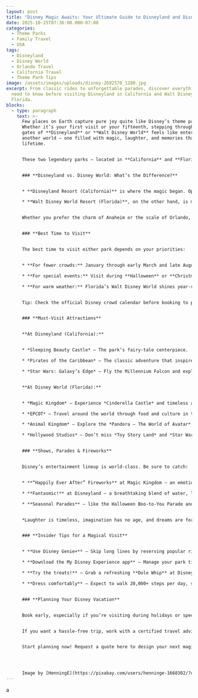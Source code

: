 ```yaml
---
layout: post
title: "Disney Magic Awaits: Your Ultimate Guide to Disneyland and Disney World"
date: 2025-10-25T07:36:00.000-07:00
categories:
  - Theme Parks
  - Family Travel
  - USA
tags:
  - Disneyland
  - Disney World
  - Orlando Travel
  - California Travel
  - Theme Park Tips
image: /assets/images/uploads/disney-2692578_1280.jpg
excerpt: From classic rides to unforgettable parades, discover everything you
  need to know before visiting Disneyland in California and Walt Disney World in
  Florida.
blocks:
  - type: paragraph
    text: >-
      Few places on Earth capture pure joy quite like Disney’s theme parks.
      Whether it’s your first visit or your fifteenth, stepping through the
      gates of **Disneyland** or **Walt Disney World** feels like entering
      another world — one filled with magic, laughter, and memories that last a
      lifetime.


      These two legendary parks — located in **California** and **Florida** — are must-visit destinations for families, couples, and Disney lovers of all ages. Each park offers its own unique attractions, dining, and themed resorts, making them destinations worth visiting more than once.


      ### **Disneyland vs. Disney World: What’s the Difference?**


      * **Disneyland Resort (California)** is where the magic began. Opened in 1955, it features two parks: *Disneyland Park* and *Disney California Adventure*. Its smaller size makes it easy to explore in a few days while still offering iconic rides like **Space Mountain**, **Pirates of the Caribbean**, and **It’s a Small World**.

      * **Walt Disney World Resort (Florida)**, on the other hand, is massive — nearly the size of San Francisco. It includes *Magic Kingdom*, *EPCOT*, *Hollywood Studios*, and *Animal Kingdom*, plus over 25 themed resorts, two water parks, and endless entertainment.


      Whether you prefer the charm of Anaheim or the scale of Orlando, both promise unforgettable experiences.


      ### **Best Time to Visit**


      The best time to visit either park depends on your priorities:


      * **For fewer crowds:** January through early March and late August through October are typically less busy.

      * **For special events:** Visit during **Halloween** or **Christmas**, when the parks transform with themed décor and exclusive parades.

      * **For warm weather:** Florida’s Walt Disney World shines year-round, but summers can be hot and humid — ideal for those who want to pair the parks with nearby beaches.


      Tip: Check the official Disney crowd calendar before booking to plan around major holidays and peak travel times.


      ### **Must-Visit Attractions**


      **At Disneyland (California):**


      * *Sleeping Beauty Castle* – The park’s fairy-tale centerpiece.

      * *Pirates of the Caribbean* – The classic adventure that inspired the blockbuster films.

      * *Star Wars: Galaxy’s Edge* – Fly the Millennium Falcon and explore Batuu like a true Jedi.


      **At Disney World (Florida):**


      * *Magic Kingdom* – Experience *Cinderella Castle* and timeless attractions like *Haunted Mansion*.

      * *EPCOT* – Travel around the world through food and culture in the World Showcase.

      * *Animal Kingdom* – Explore the *Pandora – The World of Avatar* and enjoy wildlife safaris.

      * *Hollywood Studios* – Don’t miss *Toy Story Land* and *Star Wars: Rise of the Resistance*.


      ### **Shows, Parades & Fireworks**


      Disney’s entertainment lineup is world-class. Be sure to catch:


      * **“Happily Ever After” Fireworks** at Magic Kingdom – an emotional nighttime spectacular over Cinderella Castle.

      * **Fantasmic!** at Disneyland – a breathtaking blend of water, lights, and Disney storytelling.

      * **Seasonal Parades** – like the Halloween Boo-to-You Parade and the festive Christmas cavalcade.


      *Laughter is timeless, imagination has no age, and dreams are forever. – Walt Disney*


      ### **Insider Tips for a Magical Visit**


      * **Use Disney Genie+** – Skip long lines by reserving popular rides in advance.

      * **Download the My Disney Experience app** – Manage your park tickets, dining, and ride times easily.

      * **Try the treats!** – Grab a refreshing **Dole Whip** at Disneyland or the famous **Mickey-shaped ice cream bar** in Florida.

      * **Dress comfortably** – Expect to walk 20,000+ steps per day, so bring supportive shoes and sunscreen.


      ### **Planning Your Disney Vacation**


      Book early, especially if you’re visiting during holidays or special events. Disney’s dining reservations and resort stays can fill up months in advance.


      If you want a hassle-free trip, work with a certified travel advisor (like me!) to build a custom Disney vacation package that includes park tickets, hotel stays, and insider tips to maximize your time in the parks.


      Start planning now! Request a quote here to design your next magical getaway.




      Image by [HenningE](https://pixabay.com/users/henninge-1668302/?utm_source=link-attribution&utm_medium=referral&utm_campaign=image&utm_content=2692578) from [Pixabay](https://pixabay.com//?utm_source=link-attribution&utm_medium=referral&utm_campaign=image&utm_content=2692578)
---
```

a
